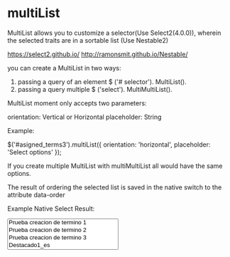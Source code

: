 # multiList
MultiList allows you to customize a selector(Use Select2(4.0.0)), wherein the selected traits are in a sortable list (Use Nestable2)

https://select2.github.io/
http://ramonsmit.github.io/Nestable/

you can create a MultiList in two ways:

1) passing a query of an element $ ('# selector'). MultiList().
2) passing a query multiple $ ('select'). MultiMultiList().


MultiList moment only accepts two parameters:

orientation: Vertical or Horizontal
placeholder: String

Example: 

$('#asigned_terms3').multiList({
  orientation: 'horizontal',
  placeholder: 'Select options'
});

If you create multiple MultiList with multiMultiList all would have the same options.


The result of ordering the selected list is saved in the native switch to the attribute data-order

Example Native Select Result:

<select style="width:250px;" multiple="" id="asigned_terms3" tabindex="-1" class="select2-hidden-accessible" aria-hidden="true">
      <option value="24" data-order="1" data-multilist-id="15">Prueba creacion de termino 1</option>
      <option value="25" data-order="2" data-multilist-id="16">Prueba creacion de termino 2</option>
      <option value="26" data-order="3" data-multilist-id="17">Prueba creacion de termino 3</option>
      <option value="27" data-order="4" data-multilist-id="18">Destacado1_es</option>
      <option value="28" data-order="5" data-multilist-id="19">Destacado2_es</option>
      <option value="29" data-order="6" data-multilist-id="20">Destacado3_es</option>
  </select>

